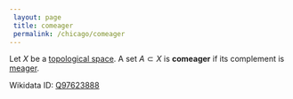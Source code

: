 ```yaml
---
 layout: page
 title: comeager
 permalink: /chicago/comeager
---
```


Let $X$ be a [topological space](https://mathgloss.github.io/MathGloss/topological_space). A set $A\subset X$ is **comeager** if its complement is [meager](https://mathgloss.github.io/MathGloss/meager).

Wikidata ID: [Q97623888](https://www.wikidata.org/wiki/Q97623888)
